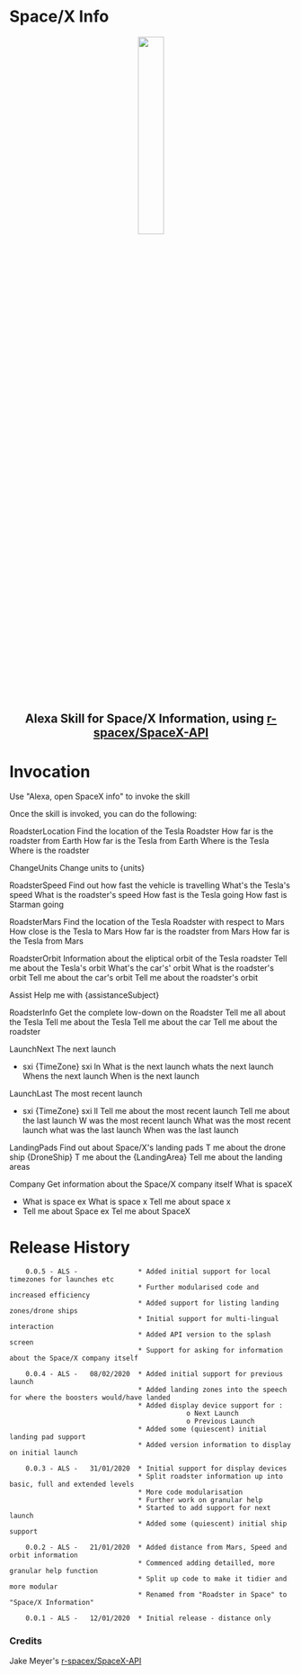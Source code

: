 # Space/X Info

<div align="center">
<p align="center">
<img src="https://github.com/alshapton/Space-X-Info-Alexa/blob/master/alexarocket.png" width="30%" height="30%">

## Alexa Skill for Space/X Information, using [r-spacex/SpaceX-API](https://github.com/r-spacex/SpaceX-API)

</p>
</div>

# Invocation

Use "Alexa, open SpaceX info" to invoke the skill

Once the  skill is invoked, you can do the following:



RoadsterLocation
Find the location of the Tesla Roadster
	How far is the roadster from Earth
	How far is the Tesla from Earth
	Where is the Tesla
	Where is the roadster


ChangeUnits
<BLANK>
	Change units to {units}


RoadsterSpeed
Find out how fast the vehicle is travelling
	What's the Tesla's speed
	What is the roadster's speed
	How fast is the Tesla going
	How fast is Starman going 


RoadsterMars
Find the location of the Tesla Roadster with respect to Mars
	How close is the Tesla to Mars
	How far is the roadster from Mars
	How far is the Tesla from Mars


RoadsterOrbit
Information about the eliptical orbit of the Tesla roadster
	Tell me about the Tesla's orbit
	What's the car's' orbit
	What is the roadster's orbit
	Tell me about the car's orbit
	Tell me about the roadster's orbit


Assist
<BLANK>
	Help me with {assistanceSubject}


RoadsterInfo
Get the complete low-down on the Roadster
	Tell me all about the Tesla
	Tell me about the Tesla
	Tell me about the car
	Tell me about the roadster


LaunchNext
The next launch
+	sxi {TimeZone} sxi ln
	What is the next launch
	whats the next launch
	Whens the next launch
	When is the next launch


LaunchLast
The most recent launch
+	sxi {TimeZone} sxi ll
	Tell me about the most recent launch
	Tell me about the last launch
	W was the most recent launch
	What was the most recent launch
	what was the last launch
	When was the last launch


LandingPads
Find out about Space/X's landing pads
	T me about the drone ship {DroneShip}
	T me about the {LandingArea}
	Tell me about the landing areas


Company
Get information about the Space/X company itself
	What is spaceX
*	What is space ex
	What is space x
	Tell me about space x
*	Tell me about Space ex
	Tel me about SpaceX

# Release History

        0.0.5 - ALS -               * Added initial support for local timezones for launches etc 
                                    * Further modularised code and increased efficiency
                                    * Added support for listing landing zones/drone ships
                                    * Initial support for multi-lingual interaction
                                    * Added API version to the splash screen
                                    * Support for asking for information about the Space/X company itself

        0.0.4 - ALS -   08/02/2020  * Added initial support for previous launch
                                    * Added landing zones into the speech for where the boosters would/have landed
                                    * Added display device support for :
                                                o Next Launch
                                                o Previous Launch
                                    * Added some (quiescent) initial landing pad support
                                    * Added version information to display on initial launch
                                    
        0.0.3 - ALS -   31/01/2020  * Initial support for display devices
                                    * Split roadster information up into basic, full and extended levels
                                    * More code modularisation
                                    * Further work on granular help
                                    * Started to add support for next launch
                                    * Added some (quiescent) initial ship support
        
        0.0.2 - ALS -   21/01/2020  * Added distance from Mars, Speed and orbit information
                                    * Commenced adding detailled, more granular help function
                                    * Split up code to make it tidier and more modular
                                    * Renamed from "Roadster in Space" to "Space/X Information"

        0.0.1 - ALS -   12/01/2020  * Initial release - distance only


### Credits
Jake Meyer's [r-spacex/SpaceX-API](https://github.com/r-spacex/SpaceX-API)






